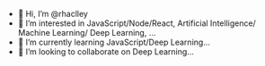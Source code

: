 - 👋 Hi, I’m @rhaclley
- 👀 I’m interested in JavaScript/Node/React, Artificial Intelligence/ Machine Learning/ Deep Learning, ...
- 🌱 I’m currently learning JavaScript/Deep Learning...
- 💞️ I’m looking to collaborate on Deep Learning...

<!---
rhaclley/rhaclley is a ✨ special ✨ repository because its `README.md` (this file) appears on your GitHub profile.
You can click the Preview link to take a look at your changes.
--->
